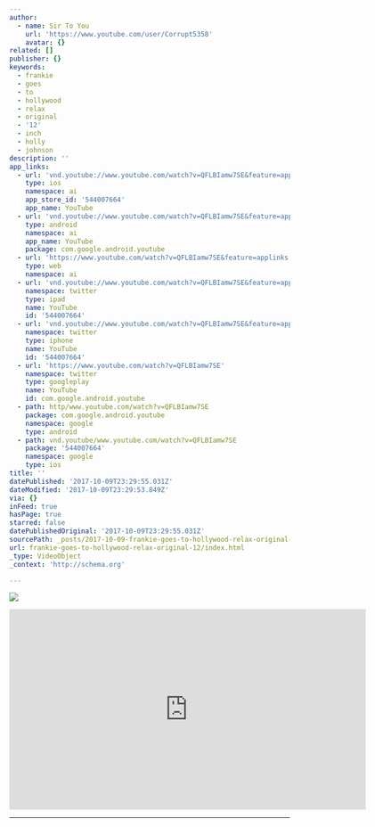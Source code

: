 ```yaml
---
author:
  - name: Sir To You
    url: 'https://www.youtube.com/user/Corrupt5358'
    avatar: {}
related: []
publisher: {}
keywords:
  - frankie
  - goes
  - to
  - hollywood
  - relax
  - original
  - '12'
  - inch
  - holly
  - johnson
description: ''
app_links:
  - url: 'vnd.youtube://www.youtube.com/watch?v=QFLBIamw7SE&feature=applinks'
    type: ios
    namespace: ai
    app_store_id: '544007664'
    app_name: YouTube
  - url: 'vnd.youtube://www.youtube.com/watch?v=QFLBIamw7SE&feature=applinks'
    type: android
    namespace: ai
    app_name: YouTube
    package: com.google.android.youtube
  - url: 'https://www.youtube.com/watch?v=QFLBIamw7SE&feature=applinks'
    type: web
    namespace: ai
  - url: 'vnd.youtube://www.youtube.com/watch?v=QFLBIamw7SE&feature=applinks'
    namespace: twitter
    type: ipad
    name: YouTube
    id: '544007664'
  - url: 'vnd.youtube://www.youtube.com/watch?v=QFLBIamw7SE&feature=applinks'
    namespace: twitter
    type: iphone
    name: YouTube
    id: '544007664'
  - url: 'https://www.youtube.com/watch?v=QFLBIamw7SE'
    namespace: twitter
    type: googleplay
    name: YouTube
    id: com.google.android.youtube
  - path: http/www.youtube.com/watch?v=QFLBIamw7SE
    package: com.google.android.youtube
    namespace: google
    type: android
  - path: vnd.youtube/www.youtube.com/watch?v=QFLBIamw7SE
    package: '544007664'
    namespace: google
    type: ios
title: ''
datePublished: '2017-10-09T23:29:55.031Z'
dateModified: '2017-10-09T23:29:53.849Z'
via: {}
inFeed: true
hasPage: true
starred: false
datePublishedOriginal: '2017-10-09T23:29:55.031Z'
sourcePath: _posts/2017-10-09-frankie-goes-to-hollywood-relax-original-12.md
url: frankie-goes-to-hollywood-relax-original-12/index.html
_type: VideoObject
_context: 'http://schema.org'

---
```

![](https://the-grid-user-content.s3-us-west-2.amazonaws.com/684df507-7a2d-4765-85cb-e29e6b882590.jpg)

<iframe src="https://cdn.embedly.com/widgets/media.html?src=https%3A%2F%2Fwww.youtube.com%2Fembed%2FQFLBIamw7SE%3Ffeature%3Doembed&amp;url=http%3A%2F%2Fwww.youtube.com%2Fwatch%3Fv%3DQFLBIamw7SE&amp;image=https%3A%2F%2Fi.ytimg.com%2Fvi%2FQFLBIamw7SE%2Fhqdefault.jpg&amp;key=a715cf41cc93453ca338d350cd26f87b&amp;type=text%2Fhtml&amp;schema=youtube" width="640" height="360" scrolling="no" frameborder="0" allowfullscreen="" style=""></iframe>

---